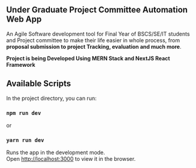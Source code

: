 ## Under Graduate Project Committee Automation Web App

An Agile Software development tool for Final Year of BSCS/SE/IT students and Project committee to make their life easier in whole process, from **proposal submission to project Tracking, evaluation and much more**.

**Project is being Developed Using MERN Stack and NextJS React Framework**

## Available Scripts
In the project directory, you can run:

### `npm run dev`
or 
### `yarn run dev`

Runs the app in the development mode.<br>
Open [http://localhost:3000](http://localhost:3000) to view it in the browser.
